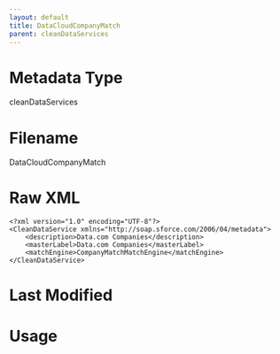 ```yaml
---
layout: default
title: DataCloudCompanyMatch
parent: cleanDataServices
---
```

# Metadata Type
cleanDataServices


# Filename 
DataCloudCompanyMatch


# Raw XML
```
<?xml version="1.0" encoding="UTF-8"?>
<CleanDataService xmlns="http://soap.sforce.com/2006/04/metadata">
    <description>Data.com Companies</description>
    <masterLabel>Data.com Companies</masterLabel>
    <matchEngine>CompanyMatchMatchEngine</matchEngine>
</CleanDataService>
```


# Last Modified


# Usage
